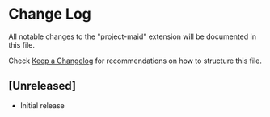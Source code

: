 # Change Log

All notable changes to the "project-maid" extension will be documented in this file.

Check [Keep a Changelog](http://keepachangelog.com/) for recommendations on how to structure this file.

## [Unreleased]

- Initial release